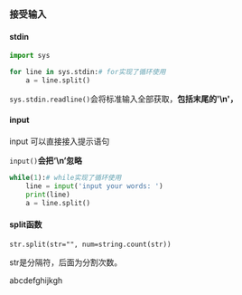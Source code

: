 ### 接受输入

#### stdin

```python
import sys

for line in sys.stdin:# for实现了循环使用
    a = line.split()
```

`sys.stdin.readline()`会将标准输入全部获取，**包括末尾的'\n'，**

#### input

input 可以直接接入提示语句

`input()`**会把‘\n’忽略**

```python
while(1):# while实现了循环使用
    line = input('input your words: ')
    print(line)
    a = line.split()
```

#### split函数

`str.split(str="", num=string.count(str))`

str是分隔符，后面为分割次数。

abcdefghijkgh